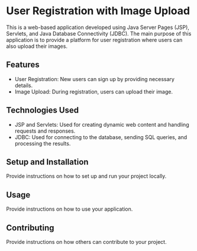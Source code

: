 # User Registration with Image Upload

This is a web-based application developed using Java Server Pages (JSP), Servlets, and Java Database Connectivity (JDBC). The main purpose of this application is to provide a platform for user registration where users can also upload their images.

## Features

- User Registration: New users can sign up by providing necessary details.
- Image Upload: During registration, users can upload their image.

## Technologies Used

- JSP and Servlets: Used for creating dynamic web content and handling requests and responses.
- JDBC: Used for connecting to the database, sending SQL queries, and processing the results.

## Setup and Installation

Provide instructions on how to set up and run your project locally.

## Usage

Provide instructions on how to use your application.

## Contributing

Provide instructions on how others can contribute to your project.
